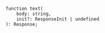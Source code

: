 <div class="ts-block">

```dts
function text(
	body: string,
	init?: ResponseInit | undefined
): Response;
```

</div>